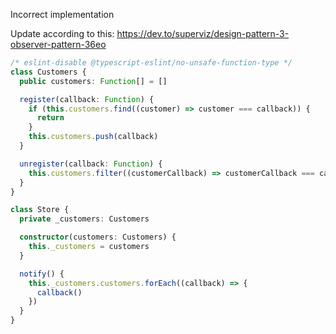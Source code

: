 Incorrect implementation

Update according to this: https://dev.to/superviz/design-pattern-3-observer-pattern-36eo

```ts
/* eslint-disable @typescript-eslint/no-unsafe-function-type */
class Customers {
  public customers: Function[] = []

  register(callback: Function) {
    if (this.customers.find((customer) => customer === callback)) {
      return
    }
    this.customers.push(callback)
  }

  unregister(callback: Function) {
    this.customers.filter((customerCallback) => customerCallback === callback)
  }
}

class Store {
  private _customers: Customers

  constructor(customers: Customers) {
    this._customers = customers
  }

  notify() {
    this._customers.customers.forEach((callback) => {
      callback()
    })
  }
}
```
